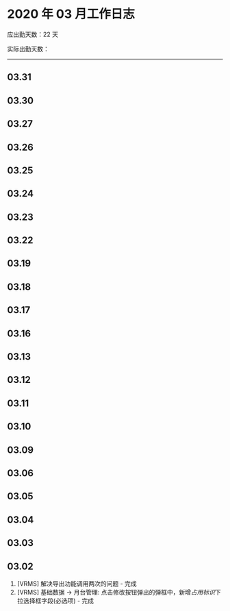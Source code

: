 # 2020 年 03 月工作日志

应出勤天数：22 天

实际出勤天数：

----

## 03.31

## 03.30

## 03.27

## 03.26

## 03.25

## 03.24

## 03.23

## 03.22

## 03.19

## 03.18

## 03.17

## 03.16

## 03.13

## 03.12

## 03.11

## 03.10

## 03.09

## 03.06

## 03.05

## 03.04

## 03.03

## 03.02

1. [VRMS] 解决导出功能调用两次的问题 - 完成
2. [VRMS] 基础数据 -> 月台管理: 点击修改按钮弹出的弹框中，新增*占用标识*下拉选择框字段(必选项) - 完成
